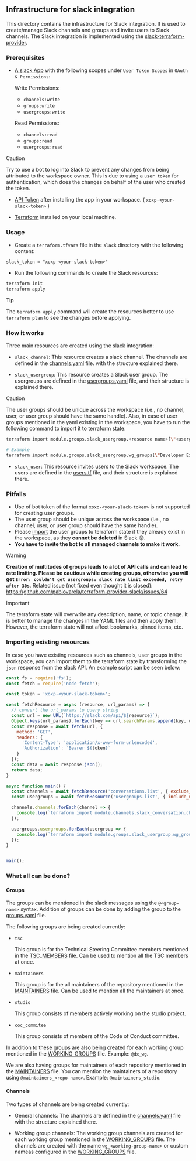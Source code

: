 ## Infrastructure for slack integration

This directory contains the infrastructure for Slack integration. It is used to create/manage Slack channels and groups and invite users to Slack channels. The Slack integration is implemented using the [slack-terraform-provider](https://github.com/pablovarela/terraform-provider-slack).

### Prerequisites

- [A slack App](https://api.slack.com/apps) with the following scopes under `User Token Scopes` in `OAuth & Permissions`:
  
  Write Permissions:
  - `channels:write`
  - `groups:write`
  - `usergroups:write`

  Read Permissions:
  - `channels:read`
  - `groups:read`
  - `usergroups:read`
  
> [!CAUTION]
> Try to use a bot to log into Slack to prevent any changes from being attributed to the workspace owner. This is due to using a `user token` for authentication, which does the changes on behalf of the user who created the token.

- [API Token](https://api.slack.com/apps) after installing the app in your workspace. ( `xoxp-<your-slack-token>` )

- [Terraform](https://www.terraform.io/downloads.html) installed on your local machine.

### Usage

- Create a `terraform.tfvars` file in the `slack` directory with the following content:

```hcl
slack_token = "xoxp-<your-slack-token>"
```

- Run the following commands to create the Slack resources:

```bash
terraform init
terraform apply
```

> [!TIP]
> The `terraform apply` command will create the resources better to use `terraform plan` to see the changes before applying.

### How it works

Three main resources are created using the slack integration:

- `slack_channel`: This resource creates a slack channel. The channels are defined in the [channels.yaml](./channels/channels.yaml) file. with the structure explained there.

- `slack_usergroup`: This resource creates a Slack user group. The usergroups are defined in the [usergroups.yaml](./groups/groups.yaml) file, and their structure is explained there. 

> [!CAUTION]
> The user groups should be unique across the workspace (i.e., no channel, user, or user group should have the same handle). Also, in case of user groups mentioned in the yaml existing in the workspace, you have to run the following command to import it to terraform state:
> ```bash
> terraform import module.groups.slack_usergroup.<resource name>[\"<usergroup name>\"] <usergroup id>
> 
> # Example
> terraform import module.groups.slack_usergroup.wg_groups[\"Developer Experience\"] <actual_group_id>
> ```

- `slack_user`: This resource invites users to the Slack workspace. The users are defined in the [users.tf](./users/users.tf) file, and their structure is explained there.

### Pitfalls

- Use of bot token of the format `xoxo-<your-slack-token>` is not supported for creating user groups.
- The user group should be unique across the workspace (i.e., no channel, user, or user group should have the same handle).
- Please [import](#importing-existing-resources) the user groups to terraform state if they already exist in the workspace, as they **cannot be deleted** in Slack 😢.
- **You have to invite the bot to all managed channels to make it work.**

> [!WARNING]
> **Creation of multitudes of groups leads to a lot of API calls and can lead to rate limiting. Please be cautious while creating groups, otherwise you will get `Error: couldn't get usergroups: slack rate limit exceeded, retry after 30s`**. Related issue (not fixed even thought it is closed): https://github.com/pablovarela/terraform-provider-slack/issues/64

> [!IMPORTANT]
> The terraform state will overwrite any description, name, or topic change. It is better to manage the changes in the YAML files and then apply them. However, the terraform state will not affect bookmarks, pinned items, etc.

### Importing existing resources

In case you have existing resources such as channels, user groups in the workspace, you can import them to the terraform state by transforming the `json` response from the slack API. An example script can be seen below:

```javascript
const fs = require('fs');
const fetch = require('node-fetch');

const token = 'xoxp-<your-slack-token>';

const fetchResource = async (resource, url_params) => {
  // convert the url_params to query string
  const url = new URL(`https://slack.com/api/${resource}`);
  Object.keys(url_params).forEach(key => url.searchParams.append(key, url_params[key]));
  const response = await fetch(url, {
    method: 'GET',
    headers: {
      'Content-Type': 'application/x-www-form-urlencoded',
      'Authorization': `Bearer ${token}`
    }
  });
  const data = await response.json();
  return data;
}

async function main() {
  const channels = await fetchResource('conversations.list', { exclude_archived: true });
  const usergroups = await fetchResource('usergroups.list', { include_users: true });

  channels.channels.forEach(channel => {
    console.log(`terraform import module.channels.slack_conversation.channels[\\"${channel.name}\\"] ${channel.id}`);
  });

  usergroups.usergroups.forEach(usergroup => {
    console.log(`terraform import module.groups.slack_usergroup.wg_groups[\\"${usergroup.name}\\"] ${usergroup.id}`);
  });
}


main();
```

### What all can be done?

#### Groups

The groups can be mentioned in the slack messages using the `@<group-name>` syntax. Addition of groups can be done by adding the group to the [groups.yaml](./groups/groups.yaml) file. 

The following groups are being created currently:
- `tsc`

  This group is for the Technical Steering Committee members mentioned in the [TSC_MEMBERS](../../../TSC_MEMBERS.json) file. Can be used to mention all the TSC members at once.

- `maintainers`

  This group is for the all maintainers of the repository mentioned in the [MAINTAINERS](../../../MAINTAINERS.yaml) file. Can be used to mention all the maintainers at once. 
  
- `studio`

  This group consists of members actively working on the studio project.

- `coc_commitee`
  
  This group consists of members of the Code of Conduct committee.

In addition to these groups are also being created for each working group mentioned in the [WORKING_GROUPS](../../../WORKING_GROUPS.yaml) file. Example: `@dx_wg`. 

We are also having groups for maintainers of each repository mentioned in the [MAINTAINERS](../../../MAINTAINERS.yaml) file. You can mention the maintainers of a repository using `@maintainers_<repo-name>`. Example: `@maintainers_studio`.

#### Channels

Two types of channels are being created currently:

- General channels: The channels are defined in the [channels.yaml](./channels/channels.yaml) file with the structure explained there. 

- Working group channels: The working group channels are created for each working group mentioned in the [WORKING_GROUPS](../../../WORKING_GROUPS.yaml) file. The channels are created with the name `wg_<working-group-name>` or custom nameas configured in the [WORKING_GROUPS](../../../WORKING_GROUPS.yaml) file.
